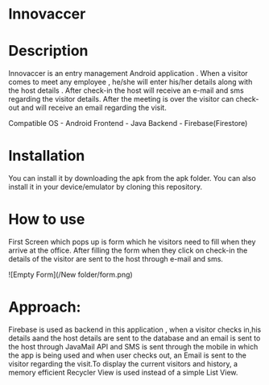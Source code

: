 # Innovaccer

# Description
Innovaccer is an entry management Android application . When a visitor comes to meet any employee , he/she will enter his/her details along with the host details . After check-in the host will receive an e-mail and sms regarding the visitor details. After the meeting is over the visitor can check-out and will receive an email regarding the visit.

Compatible OS - Android
Frontend - Java
Backend - Firebase(Firestore)

# Installation

You can install it by downloading the apk from the apk folder.
You can also install it in your device/emulator by cloning this repository.

# How to use
First Screen which pops up is form which he visitors need to fill when they arrive at the office. After filling the form when they click on check-in the details of the visitor are sent to the host through e-mail and sms.

![Empty Form](/New folder/form.png)


# Approach:
Firebase is used as backend in this application , when a visitor checks in,his details aand the host details are sent to the database and an email is sent to the host through JavaMail API and SMS is sent through the mobile in which the app is being used and when user checks out, an Email is sent to the visitor regarding the visit.To display the current visitors and history, a memory efficient Recycler View is used instead of a simple List View.
